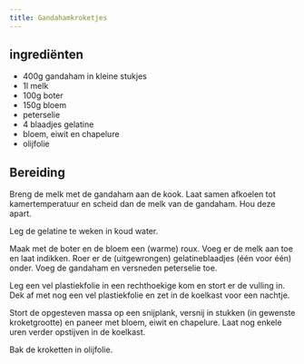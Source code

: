 ```yaml
---
title: Gandahamkroketjes
---
```


## ingrediënten
* 400g gandaham in kleine stukjes
* 1l melk
* 100g boter
* 150g bloem
* peterselie
* 4 blaadjes gelatine
* bloem, eiwit en chapelure
* olijfolie

##  Bereiding 

Breng de melk met de gandaham aan de kook. Laat samen afkoelen tot
kamertemperatuur en scheid dan de melk van de gandaham. Hou deze apart.

Leg de gelatine te weken in koud water.

Maak met de boter en de bloem een (warme) roux. Voeg er de melk aan toe en laat
indikken. Roer er de (uitgewrongen) gelatineblaadjes (één voor één) onder. Voeg
de gandaham en versneden peterselie toe.

Leg een vel plastiekfolie in een rechthoekige kom en stort er de vulling in.
Dek af met nog een vel plastiekfolie en zet in de koelkast voor een nachtje.

Stort de opgesteven massa op een snijplank, versnij in stukken (in gewenste
kroketgrootte) en paneer met bloem, eiwit en chapelure. Laat nog enkele uren
verder opstijven in de koelkast.

Bak de kroketten in olijfolie.
